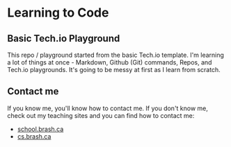 # Learning to Code
## Basic Tech.io Playground
This repo / playground started from the basic Tech.io template. I'm learning a lot of things at once - Markdown, Github (Git) commands, Repos, and Tech.io playgrounds. It's going to be messy at first as I learn from scratch.

## Contact me
If you know me, you'll know how to contact me. If you don't know me, check out my teaching sites and you can find how to contact me:

- [school.brash.ca](school.brash.ca)
- [cs.brash.ca](cs.brash.ca)

